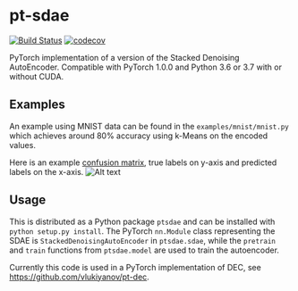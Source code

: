# pt-sdae
[![Build Status](https://travis-ci.org/vlukiyanov/pt-sdae.svg?branch=master)](https://travis-ci.org/vlukiyanov/pt-sdae) [![codecov](https://codecov.io/gh/vlukiyanov/pt-sdae/branch/master/graph/badge.svg)](https://codecov.io/gh/vlukiyanov/pt-sdae)

PyTorch implementation of a version of the Stacked Denoising AutoEncoder. Compatible with PyTorch 1.0.0 and Python 3.6 or 3.7 with or without CUDA.

## Examples

An example using MNIST data can be found in the `examples/mnist/mnist.py` which achieves around 80% accuracy using
k-Means on the encoded values.

Here is an example [confusion matrix](http://scikit-learn.org/stable/modules/generated/sklearn.metrics.confusion_matrix.html), true labels on y-axis and predicted labels on the x-axis.
![Alt text](confusion.png)

## Usage

This is distributed as a Python package `ptsdae` and can be installed with `python setup.py install`. The PyTorch `nn.Module` class representing the SDAE is `StackedDenoisingAutoEncoder` in `ptsdae.sdae`, while the `pretrain` and `train` functions from `ptsdae.model` are used to train the autoencoder.

Currently this code is used in a PyTorch implementation of DEC, see https://github.com/vlukiyanov/pt-dec.
